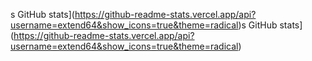 s GitHub stats](https://github-readme-stats.vercel.app/api?username=extend64&show_icons=true&theme=radical)s GitHub stats](https://github-readme-stats.vercel.app/api?username=extend64&show_icons=true&theme=radical)
